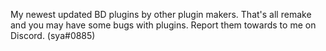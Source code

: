 My newest updated BD plugins by other plugin makers.
That's all remake and you may have some bugs with plugins.
Report them towards to me on Discord. (sya#0885)
